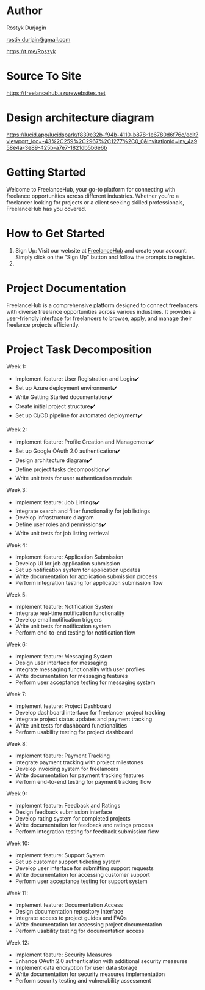 # Author
Rostyk Durjagin

rostik.durjain@gmail.com

https://t.me/Roszyk

#  Source To Site
https://freelancehub.azurewebsites.net

# Design architecture diagram
https://lucid.app/lucidspark/f839e32b-f94b-4110-b878-1e6780d6f76c/edit?viewport_loc=-43%2C259%2C2967%2C1277%2C0_0&invitationId=inv_4a958e4a-3e89-425b-a7e7-1821db5b6e6b

# Getting Started
Welcome to FreelanceHub, your go-to platform for connecting with freelance opportunities across different industries. Whether you're a freelancer looking for projects or a client seeking skilled professionals, FreelanceHub has you covered.
  # How to Get Started 
  1. Sign Up: Visit our website at [FreelanceHub](https://freelancehub.azurewebsites.net) and create your account. Simply click on the "Sign Up" button and follow the prompts to register.
  2.

# Project Documentation
FreelanceHub is a comprehensive platform designed to connect freelancers with diverse freelance opportunities across various industries. It provides a user-friendly interface for freelancers to browse, apply, and manage their freelance projects efficiently.

# Project Task Decomposition

Week 1:
- Implement feature: User Registration and Login✔️
- Set up Azure deployment environment✔️
- Write Getting Started documentation✔️
- Create initial project structure✔️
- Set up CI/CD pipeline for automated deployment✔️

Week 2:
- Implement feature: Profile Creation and Management✔️
- Set up Google OAuth 2.0 authentication✔️
- Design architecture diagram✔️
- Define project tasks decomposition✔️
- Write unit tests for user authentication module

Week 3:
- Implement feature: Job Listings✔️
- Integrate search and filter functionality for job listings
- Develop infrastructure diagram
- Define user roles and permissions✔️
- Write unit tests for job listing retrieval

Week 4:
- Implement feature: Application Submission
- Develop UI for job application submission
- Set up notification system for application updates
- Write documentation for application submission process
- Perform integration testing for application submission flow

Week 5:
- Implement feature: Notification System
- Integrate real-time notification functionality
- Develop email notification triggers
- Write unit tests for notification system
- Perform end-to-end testing for notification flow

Week 6:
- Implement feature: Messaging System
- Design user interface for messaging
- Integrate messaging functionality with user profiles
- Write documentation for messaging features
- Perform user acceptance testing for messaging system

Week 7:
- Implement feature: Project Dashboard
- Develop dashboard interface for freelancer project tracking
- Integrate project status updates and payment tracking
- Write unit tests for dashboard functionalities
- Perform usability testing for project dashboard

Week 8:
- Implement feature: Payment Tracking
- Integrate payment tracking with project milestones
- Develop invoicing system for freelancers
- Write documentation for payment tracking features
- Perform end-to-end testing for payment tracking flow

Week 9:
- Implement feature: Feedback and Ratings
- Design feedback submission interface
- Develop rating system for completed projects
- Write documentation for feedback and ratings process
- Perform integration testing for feedback submission flow

Week 10:
- Implement feature: Support System
- Set up customer support ticketing system
- Develop user interface for submitting support requests
- Write documentation for accessing customer support
- Perform user acceptance testing for support system

Week 11:
- Implement feature: Documentation Access
- Design documentation repository interface
- Integrate access to project guides and FAQs
- Write documentation for accessing project documentation
- Perform usability testing for documentation access

Week 12:
- Implement feature: Security Measures
- Enhance OAuth 2.0 authentication with additional security measures
- Implement data encryption for user data storage
- Write documentation for security measures implementation
- Perform security testing and vulnerability assessment
